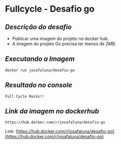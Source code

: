 # Fullcycle - Desafio go

## _Descrição do desafio_

- Publicar uma imagem do projeto no docker hub.
- A imagem do projeto Go precisa ter menos de 2MB.

## _Executando a Imagem_

```
docker run josafaluna/desafio-go
```

## _Resultado no console_

```
Full Cycle Rocks!!
```

## _Link da imagem no dockerhub_

```
https://hub.docker.com/r/josafaluna/desafio-go
```

Link: [https://hub.docker.com/r/josafaluna/desafio-go](https://hub.docker.com/r/josafaluna/desafio-go)
